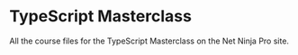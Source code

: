 # TypeScript Masterclass
All the course files for the TypeScript Masterclass on the Net Ninja Pro site.
